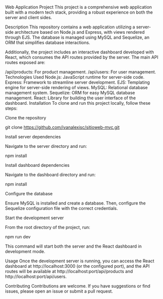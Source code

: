 Web Application Project
This project is a comprehensive web application built with a modern tech stack, providing a robust experience on both the server and client sides.

Description
This repository contains a web application utilizing a server-side architecture based on Node.js and Express, with views rendered through EJS. The database is managed using MySQL and Sequelize, an ORM that simplifies database interactions.

Additionally, the project includes an interactive dashboard developed with React, which consumes the API routes provided by the server. The main API routes exposed are:

/api/products: For product management.
/api/users: For user management.
Technologies Used
Node.js: JavaScript runtime for server-side code.
Express: Framework to streamline server development.
EJS: Templating engine for server-side rendering of views.
MySQL: Relational database management system.
Sequelize: ORM for easy MySQL database management.
React: Library for building the user interface of the dashboard.
Installation
To clone and run this project locally, follow these steps:

Clone the repository

git clone https://github.com/ivanalexisc/sitioweb-mvc.git

Install server dependencies

Navigate to the server directory and run:

npm install

Install dashboard dependencies

Navigate to the dashboard directory and run:

npm install

Configure the database

Ensure MySQL is installed and create a database. Then, configure the Sequelize configuration file with the correct credentials.

Start the development server

From the root directory of the project, run:

npm run dev

This command will start both the server and the React dashboard in development mode.

Usage
Once the development server is running, you can access the React dashboard at http://localhost:3000 (or the configured port), and the API routes will be available at http://localhost:port/api/products and http://localhost:port/api/users.

Contributing
Contributions are welcome. If you have suggestions or find issues, please open an issue or submit a pull request.
